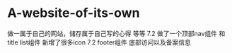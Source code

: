 # A-website-of-its-own
做一属于自己的网站，储存属于自己写的心得 等等
7.2 做了一个顶部nav组件 和title  list组件 新增了很多icon 
7.2 footer组件 底部访问以及备案信息
